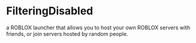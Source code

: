 # FilteringDisabled
a ROBLOX launcher that allows you to host your own ROBLOX servers with friends, or join servers hosted by random people.
